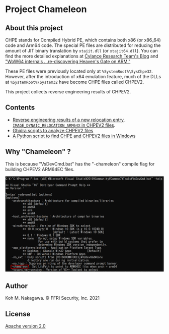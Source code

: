 # Project Chameleon

## About this project

CHPE stands for Compiled Hybrid PE, which contains both x86 (or x86\_64) code and Arm64 code.
The special PE files are distributed for reducing the amount of JIT binary translation by `xtajit.dll` (or `xtajit64.dll`).
You can find the more detailed explanations at [Cylance Research Team's Blog](https://blogs.blackberry.com/en/2019/09/teardown-windows-10-on-arm-x86-emulation) and ["WoW64 internals ...re-discovering Heaven's Gate on ARM."](https://wbenny.github.io/2018/11/04/wow64-internals.html)

These PE files were previously located only at `%SystemRoot%\SysChpe32`.
However, after the introduction of x64 emulation feature, much of the DLLs at `%SystemRoot%\System32` have become CHPE files called CHPEV2.

This project collects reverse engineering results of CHPEV2.

## Contents

- [Reverse engineering results of a new relocation entry, `IMAGE_DYNAIC_RELOCATION_ARM64X` in CHPEV2 files]().
- [Ghidra scripts to analyze CHPEV2 files](./ghidra_scripts)
- [A Python script to find CHPE and CHPEV2 files in Windows](./chpe_scanner)

## Why "Chameleon" ?

This is because "VsDevCmd.bat" has the "-chameleon" compile flag for building CHPEV2 ARM64EC files.

![chameleon compile flag in VsDevCmd.bat](./assets/chameleon.PNG)

## Author

Koh M. Nakagawa. &copy; FFRI Security, Inc. 2021

## License

[Apache version 2.0](./LICENSE)

